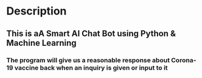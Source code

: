 # Description
## This is aA Smart AI Chat Bot using Python & Machine Learning 
### The program will give us a reasonable response about Corona-19 vaccine back when an inquiry is given or input to it
